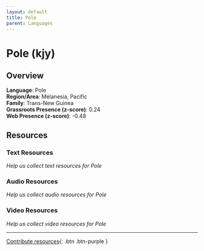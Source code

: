 ```yaml
---
layout: default
title: Pole
parent: Languages
---
```


# Pole (kjy)

## Overview

**Language**: Pole  
**Region/Area**: Melanesia, Pacific  
**Family**: Trans-New Guinea  
**Grassroots Presence (z-score)**: 0.24  
**Web Presence (z-score)**: -0.48  

## Resources

### Text Resources
*Help us collect text resources for Pole*

### Audio Resources
*Help us collect audio resources for Pole*

### Video Resources
*Help us collect video resources for Pole*

---

[Contribute resources](https://forms.office.com/e/1SfLJx3u1r){: .btn .btn-purple }
